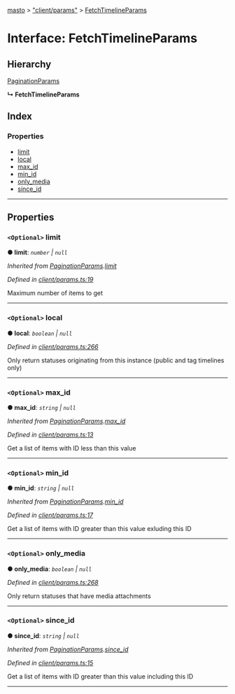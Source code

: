 [masto](../README.md) > ["client/params"](../modules/_client_params_.md) > [FetchTimelineParams](../interfaces/_client_params_.fetchtimelineparams.md)

# Interface: FetchTimelineParams

## Hierarchy

 [PaginationParams](_client_params_.paginationparams.md)

**↳ FetchTimelineParams**

## Index

### Properties

* [limit](_client_params_.fetchtimelineparams.md#limit)
* [local](_client_params_.fetchtimelineparams.md#local)
* [max_id](_client_params_.fetchtimelineparams.md#max_id)
* [min_id](_client_params_.fetchtimelineparams.md#min_id)
* [only_media](_client_params_.fetchtimelineparams.md#only_media)
* [since_id](_client_params_.fetchtimelineparams.md#since_id)

---

## Properties

<a id="limit"></a>

### `<Optional>` limit

**● limit**: *`number` \| `null`*

*Inherited from [PaginationParams](_client_params_.paginationparams.md).[limit](_client_params_.paginationparams.md#limit)*

*Defined in [client/params.ts:19](https://github.com/neet/masto.js/blob/c1501e9/src/client/params.ts#L19)*

Maximum number of items to get

___
<a id="local"></a>

### `<Optional>` local

**● local**: *`boolean` \| `null`*

*Defined in [client/params.ts:266](https://github.com/neet/masto.js/blob/c1501e9/src/client/params.ts#L266)*

Only return statuses originating from this instance (public and tag timelines only)

___
<a id="max_id"></a>

### `<Optional>` max_id

**● max_id**: *`string` \| `null`*

*Inherited from [PaginationParams](_client_params_.paginationparams.md).[max_id](_client_params_.paginationparams.md#max_id)*

*Defined in [client/params.ts:13](https://github.com/neet/masto.js/blob/c1501e9/src/client/params.ts#L13)*

Get a list of items with ID less than this value

___
<a id="min_id"></a>

### `<Optional>` min_id

**● min_id**: *`string` \| `null`*

*Inherited from [PaginationParams](_client_params_.paginationparams.md).[min_id](_client_params_.paginationparams.md#min_id)*

*Defined in [client/params.ts:17](https://github.com/neet/masto.js/blob/c1501e9/src/client/params.ts#L17)*

Get a list of items with ID greater than this value exluding this ID

___
<a id="only_media"></a>

### `<Optional>` only_media

**● only_media**: *`boolean` \| `null`*

*Defined in [client/params.ts:268](https://github.com/neet/masto.js/blob/c1501e9/src/client/params.ts#L268)*

Only return statuses that have media attachments

___
<a id="since_id"></a>

### `<Optional>` since_id

**● since_id**: *`string` \| `null`*

*Inherited from [PaginationParams](_client_params_.paginationparams.md).[since_id](_client_params_.paginationparams.md#since_id)*

*Defined in [client/params.ts:15](https://github.com/neet/masto.js/blob/c1501e9/src/client/params.ts#L15)*

Get a list of items with ID greater than this value including this ID

___

